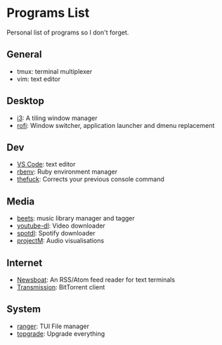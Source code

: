 # Programs List

Personal list of programs so I don't forget.

## General

- tmux: terminal multiplexer
- vim: text editor

## Desktop

- [i3](https://github.com/i3/i3): A tiling window manager
- [rofi](https://github.com/davatorium/rofi): Window switcher, application launcher and dmenu replacement

## Dev

- [VS Code](https://github.com/microsoft/vscode): text editor
- [rbenv](https://github.com/rbenv/rbenv): Ruby environment manager
- [thefuck](https://github.com/nvbn/thefuck): Corrects your previous console command

## Media

- [beets](https://github.com/beetbox/beets): music library manager and tagger
- [youtube-dl](https://github.com/ytdl-org/youtube-dl): Video downloader
- [spotdl](https://pypi.org/project/spotdl/): Spotify downloader
- [projectM](https://github.com/projectM-visualizer/projectm): Audio visualisations

## Internet

- [Newsboat](https://github.com/newsboat/newsboat): An RSS/Atom feed reader for text terminals
- [Transmission](https://github.com/transmission/transmission): BitTorrent client

## System

- [ranger](https://github.com/ranger/ranger): TUI File manager
- [topgrade](https://github.com/r-darwish/topgrade): Upgrade everything
